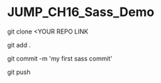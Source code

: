 # JUMP_CH16_Sass_Demo

git clone <YOUR REPO LINK

git add .

git commit -m 'my first sass commit'

git push

